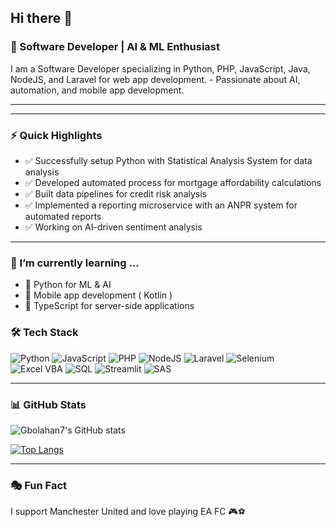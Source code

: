 
## Hi there 👋

### 🚀 Software Developer | AI & ML Enthusiast

I am a Software Developer specializing in Python, PHP, JavaScript, Java, NodeJS, and Laravel for web app development. -  Passionate about AI, automation, and mobile app development.

---
---

### ⚡ Quick Highlights
- ✅ Successfully setup Python with Statistical Analysis System for data analysis
- ✅ Developed automated process for mortgage affordability calculations
- ✅ Built data pipelines for credit risk analysis
- ✅ Implemented a reporting microservice with an ANPR system for automated reports 
- ✅ Working on AI-driven sentiment analysis

---

### 🌱 I’m currently learning ...
- 📌 Python for ML & AI
- 📌 Mobile app development ( Kotlin )
- 📌 TypeScript for server-side applications
  

### 🛠️ Tech Stack
![Python](https://img.shields.io/badge/Python-3776AB?style=for-the-badge&logo=python&logoColor=white)
![JavaScript](https://img.shields.io/badge/JavaScript-F7DF1E?style=for-the-badge&logo=javascript&logoColor=black)
![PHP](https://img.shields.io/badge/PHP-777BB4?style=for-the-badge&logo=php&logoColor=white)
![NodeJS](https://img.shields.io/badge/Node.js-339933?style=for-the-badge&logo=node.js&logoColor=white)
![Laravel](https://img.shields.io/badge/Laravel-FF2D20?style=for-the-badge&logo=laravel&logoColor=white)
![Selenium](https://img.shields.io/badge/Selenium-43B02A?style=for-the-badge&logo=selenium&logoColor=white)
![Excel VBA](https://img.shields.io/badge/Excel_VBA-217346?style=for-the-badge&logo=microsoft-excel&logoColor=white)
![SQL](https://img.shields.io/badge/SQL-4479A1?style=for-the-badge&logo=mysql&logoColor=white)
![Streamlit](https://img.shields.io/badge/Streamlit-FF4B4B?style=for-the-badge&logo=streamlit&logoColor=white)
![SAS](https://img.shields.io/badge/SAS-004A99?style=for-the-badge&logo=sas&logoColor=white)


---

### 📊 GitHub Stats
![Gbolahan7's GitHub stats](https://github-readme-stats.vercel.app/api?username=gbolahan7&show_icons=true&theme=radical)

[![Top Langs](https://github-readme-stats.vercel.app/api/top-langs/?username=gbolahan7&layout=compact&theme=radical)](https://github.com/anuraghazra/github-readme-stats)

---

### 🎭 Fun Fact
I support Manchester United and love playing EA FC 🎮⚽

